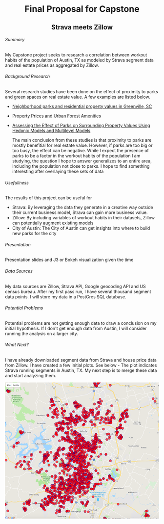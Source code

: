 # <center> Final Proposal for Capstone </center>

## <center> Strava meets Zillow </center>



###### Summary
 My Capstone project seeks to research a correlation between workout habits of the population of Austin, TX as modeled by Strava segment data and real estate prices as aggregated by Zillow.

###### Background Research
 Several research studies have been done on the effect of proximity to parks and green spaces on real estate value. A few examples are listed below. 

  - [Neighborhood parks and residential property values in Greenville, SC](https://ageconsearch.umn.edu/bitstream/15446/1/33030487.pdf)
  - [Property Prices and Urban Forest Amenities](http://digilib.itb.ac.id/files/JBPTITBCHE/disk1/49/jbptitbche-gdl-jou-2004-liisatyrva-2438-property-s.pdf)
  - [Assessing the Effect of Parks on Surrounding
Property Values Using Hedonic Models and
Multilevel Models](https://dc.uwm.edu/cgi/viewcontent.cgi?referer=https://www.google.com/&httpsredir=1&article=2296&context=etd)

    The main conclusion from these studies is that proximity to parks are mostly benefitial for real estate value. However, if     parks are too big or too busy, the effect can be negative. While I expect the presence of parks to be a factor in the         workout habits of the population I am studying, the question I hope to answer generalizes to an entire area, including the     population not close to parks. I hope to find something interesting after overlaying these sets of data

###### Usefullness

 The results of this project can be useful for
  - Strava: By leveraging the data they generate in a creative way outside their current business model, Strava can gain more business value.
  - Zillow: By including variables of workout habits in their datasets, Zillow can potentially augment existing models
  - City of Austin: The City of Austin can get insights into where to build new parks for the city


###### Presentation
 Presentation slides and J3 or Bokeh visualization given the time


###### Data Sources
 My data sources are Zillow, Strava API, Google geocoding API and US census bureau. After my first pass run, I have several thousand segment data points. I will store my data in a PostGres SQL database.


###### Potential Problems
 Potential problems are not getting enough data to draw a conclusion on my initial hypothesis. If I don't get enough data from Austin, I will consider running the analysis on a larger city.


###### What Next?
 I have already downloaded segment data from Strava and house price data from Zillow. I have created a few initial plots. See below - The plot indicates Strava running segments in Austin, TX. My next step is to merge these data and start analyzing them.



![Screenshot](images/Strava_Running_Segments.png)
